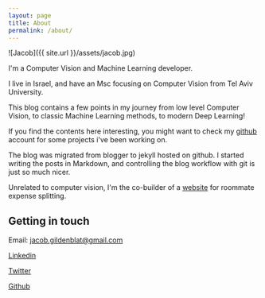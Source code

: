 ```yaml
---
layout: page
title: About
permalink: /about/
---
```


![Jacob]({{ site.url }}/assets/jacob.jpg)

I'm a Computer Vision and Machine Learning developer.

I live in Israel, and have an Msc focusing on Computer Vision from Tel Aviv University.

This blog contains a few points in my journey from low level Computer Vision, to classic Machine Learning methods, 
to modern Deep Learning!

If you find the contents here interesting, you might want to check my [github](http://github.com/jacobgil) account for some projects i've been working on.

The blog was migrated from blogger to jekyll hosted on github.
I started writing the posts in Markdown, and controlling the blog workflow with git is just so much nicer.

Unrelated to computer vision, I'm the co-builder of a [website](http://www.expensesplit.com) for roommate expense splitting.

## Getting in touch
Email: jacob.gildenblat@gmail.com

[Linkedin](https://www.linkedin.com/in/jacob-gildenblat)

[Twitter](https://twitter.com/JacobGildenblat)

[Github](http://github.com/jacobgil)